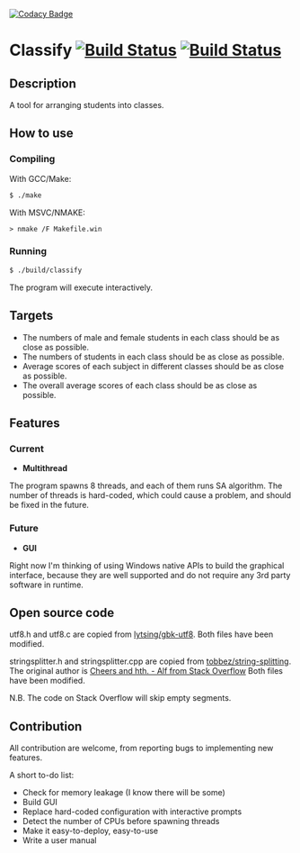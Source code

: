 [![Codacy Badge](https://api.codacy.com/project/badge/Grade/21082f135b764fa5938892489c764c31)](https://app.codacy.com/app/duanqn_own_1/Classify?utm_source=github.com&utm_medium=referral&utm_content=duanqn/Classify&utm_campaign=Badge_Grade_Settings)
# Classify [![Build Status](https://travis-ci.org/duanqn/Classify.svg?branch=master)](https://travis-ci.org/duanqn/Classify) [![Build Status](https://dev.azure.com/q7duan/q7duan/_apis/build/status/duanqn.Classify)](https://dev.azure.com/q7duan/q7duan/_build/latest?definitionId=1)
## Description
A tool for arranging students into classes.

## How to use
### Compiling
With GCC/Make:
```bash
$ ./make
```

With MSVC/NMAKE:
```
> nmake /F Makefile.win
```

### Running
```bash
$ ./build/classify
```
The program will execute interactively.

## Targets
* The numbers of male and female students in each class should be as close as possible.
* The numbers of students in each class should be as close as possible.
* Average scores of each subject in different classes should be as close as possible.
* The overall average scores of each class should be as close as possible.

## Features
### Current
* **Multithread**

The program spawns 8 threads, and each of them runs SA algorithm. The number of threads is hard-coded,
which could cause a problem, and should be fixed in the future.

### Future
* **GUI**

Right now I'm thinking of using Windows native APIs to build the graphical interface, because
they are well supported and do not require any 3rd party software in runtime.

## Open source code
utf8.h and utf8.c are copied from [lytsing/gbk-utf8][1]. Both files have been modified.

stringsplitter.h and stringsplitter.cpp are copied from [tobbez/string-splitting][2].
The original author is [Cheers and hth. - Alf from Stack Overflow][3]
Both files have been modified.

N.B. The code on Stack Overflow will skip empty segments.

[1]: https://github.com/lytsing/gbk-utf8
[2]: https://github.com/tobbez/string-splitting/blob/master/split6.cpp
[3]: https://stackoverflow.com/questions/9378500/why-is-splitting-a-string-slower-in-c-than-python/9379203#9379203

## Contribution
All contribution are welcome, from reporting bugs to implementing new features.

A short to-do list:
* Check for memory leakage (I know there will be some)
* Build GUI
* Replace hard-coded configuration with interactive prompts
* Detect the number of CPUs before spawning threads
* Make it easy-to-deploy, easy-to-use
* Write a user manual
